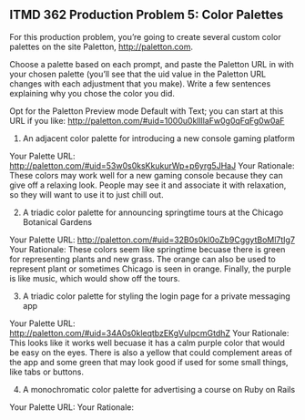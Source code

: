 ## ITMD 362 Production Problem 5: Color Palettes

For this production problem, you’re going to create several custom color palettes on the site Paletton, http://paletton.com.

Choose a palette based on each prompt, and paste the Paletton URL in with your chosen palette (you’ll see that the uid value in the Paletton URL changes with each adjustment that you make). Write a few sentences explaining why you chose the color you did.

Opt for the Paletton Preview mode Default with Text; you can start at this URL if you like: http://paletton.com/#uid=1000u0kllllaFw0g0qFqFg0w0aF

1. An adjacent color palette for introducing a new console gaming platform

Your Palette URL: http://paletton.com/#uid=53w0s0ksKkukurWp+p6yrg5JHaJ
Your Rationale: These colors may work well for a new gaming console because they can give off a relaxing look.
                People may see it and associate it with relaxation, so they will want to use it to just chill out.

2. A triadic color palette for announcing springtime tours at the Chicago Botanical Gardens

Your Palette URL: http://paletton.com/#uid=32B0s0kl0oZb9CggytBoMl7tIg7
Your Rationale: These colors seem like springtime becuase there is green for representing plants and new grass.
                The orange can also be used to represent plant or sometimes Chicago is seen in orange. Finally, 
                the purple is like music, which would show off the tours.

3. A triadic color palette for styling the login page for a private messaging app

Your Palette URL: http://paletton.com/#uid=34A0s0kleqtbzEKgVuIpcmGtdhZ
Your Rationale: This looks like it works well becuase it has a calm purple color that would be easy on the eyes.
                There is also a yellow that could complement areas of the app and some green that may look good
                if used for some small things, like tabs or buttons.

4. A monochromatic color palette for advertising a course on Ruby on Rails

Your Palette URL:
Your Rationale:

